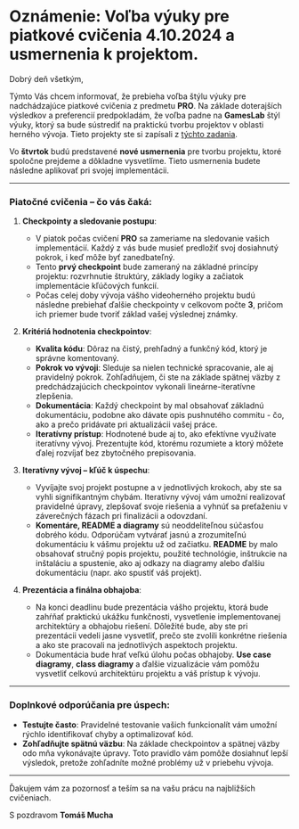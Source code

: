 # Oznámenie: Voľba výuky pre piatkové cvičenia 4.10.2024 a usmernenia k projektom.

Dobrý deň všetkým,

Týmto Vás chcem informovať, že prebieha voľba štýlu výuky pre nadchádzajúce piatkové cvičenia z predmetu **PRO**. Na základe doterajších výsledkov a preferencií predpokladám, že voľba padne na **GamesLab** štýl výuky, ktorý sa bude sústrediť na praktickú tvorbu projektov v oblasti herného vývoja. Tieto projekty ste si zapísali z [týchto zadania](https://github.com/SPSITKNM/SPSITKNM/blob/main/zadania_na_domacu_pracu.md). 

Vo **štvrtok** budú predstavené **nové usmernenia** pre tvorbu projektu, ktoré spoločne prejdeme a dôkladne vysvetlíme. Tieto usmernenia budete následne aplikovať pri svojej implementácii.

---

### Piatočné cvičenia – čo vás čaká:

1. **Checkpointy a sledovanie postupu**:
   - V piatok počas cvičení **PRO** sa zameriame na sledovanie vašich implementácií. Každý z vás bude musieť predložiť svoj dosiahnutý pokrok, i keď môže byť zanedbateľný.
   - Tento **prvý checkpoint** bude zameraný na základné princípy projektu: rozvrhnutie štruktúry, základy logiky a začiatok implementácie kľúčových funkcií.
   - Počas celej doby vývoja vášho videoherného projektu budú následne prebiehať ďalšie checkpointy v celkovom počte **3**, pričom ich priemer bude tvoriť základ vašej výslednej známky.

2. **Kritériá hodnotenia checkpointov**:
   - **Kvalita kódu**: Dôraz na čistý, prehľadný a funkčný kód, ktorý je správne komentovaný.
   - **Pokrok vo vývoji**: Sleduje sa nielen technické spracovanie, ale aj pravidelný pokrok. Zohľadňujem, či ste na základe spätnej väzby z predchádzajúcich checkpointov vykonali lineárne-iteratívne zlepšenia.
   - **Dokumentácia**: Každý checkpoint by mal obsahovať základnú dokumentáciu, podobne ako dávate opis pushnutého commitu - čo, ako a prečo pridávate pri aktualizácii vašej práce.
   - **Iteratívny prístup**: Hodnotené bude aj to, ako efektívne využívate iteratívny vývoj. Prezentujte kód, ktorému rozumiete a ktorý môžete ďalej rozvíjať bez zbytočného prepisovania.

3. **Iteratívny vývoj – kľúč k úspechu**:
   - Vyvíjajte svoj projekt postupne a v jednotlivých krokoch, aby ste sa vyhli signifikantným chybám. Iteratívny vývoj vám umožní realizovať pravidelné úpravy, zlepšovať svoje riešenia a vyhnúť sa preťaženiu v záverečných fázach pri finalizácii a odovzdaní.
   - **Komentáre, README a diagramy** sú neoddeliteľnou súčasťou dobrého kódu. Odporúčam vytvárať jasnú a zrozumiteľnú dokumentáciu k vášmu projektu už od začiatku. **README** by malo obsahovať stručný popis projektu, použité technológie, inštrukcie na inštaláciu a spustenie, ako aj odkazy na diagramy alebo ďalšiu dokumentáciu (napr. ako spustiť váš projekt).

4. **Prezentácia a finálna obhajoba**:
   - Na konci deadlinu bude prezentácia vášho projektu, ktorá bude zahŕňať praktickú ukážku funkčnosti, vysvetlenie implementovanej architektúry a obhajobu riešení. Dôležité bude, aby ste pri prezentácii vedeli jasne vysvetliť, prečo ste zvolili konkrétne riešenia a ako ste pracovali na jednotlivých aspektoch projektu.
   - Dokumentácia bude hrať veľkú úlohu počas obhajoby. **Use case diagramy**, **class diagramy** a ďalšie vizualizácie vám pomôžu vysvetliť celkovú architektúru projektu a váš prístup k vývoju.

---

### Doplnkové odporúčania pre úspech:
- **Testujte často**: Pravidelné testovanie vašich funkcionalít vám umožní rýchlo identifikovať chyby a optimalizovať kód. 
- **Zohľadňujte spätnú väzbu**: Na základe checkpointov a spätnej väzby odo mňa vykonávajte úpravy. Toto pravidlo vám pomôže dosiahnuť lepší výsledok, pretože zohľadníte možné problémy už v priebehu vývoja.

---

Ďakujem vám za pozornosť a teším sa na vašu prácu na najbližších cvičeniach. 

S pozdravom
**Tomáš Mucha**
